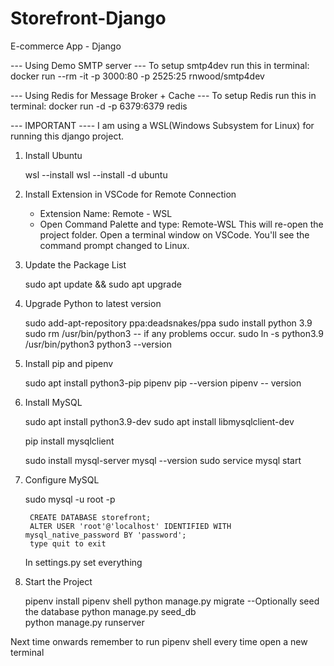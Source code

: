 # Storefront-Django
E-commerce App - Django

--- Using Demo SMTP server ---
To setup smtp4dev run this in terminal:
docker run --rm -it -p 3000:80 -p 2525:25 rnwood/smtp4dev


--- Using Redis for Message Broker + Cache ---
To setup Redis run this in terminal:
docker run -d -p 6379:6379 redis

--- IMPORTANT ----
I am using a WSL(Windows Subsystem for Linux) for running this django project.

1. Install Ubuntu

    wsl --install
    wsl --install -d ubuntu

2. Install Extension in VSCode for Remote Connection

   - Extension Name: Remote - WSL
   - Open Command Palette and type: Remote-WSL
   This will re-open the project folder.
   Open a terminal window on VSCode. You'll see the command prompt changed to Linux.

3. Update the Package List

    sudo apt update && sudo apt upgrade

4. Upgrade Python to latest version

    sudo add-apt-repository ppa:deadsnakes/ppa
    sudo install python 3.9
    sudo rm /usr/bin/python3 -- if any problems occur.
    sudo ln -s python3.9 /usr/bin/python3
    python3 --version

5. Install pip and pipenv

    sudo apt install python3-pip pipenv
    pip --version
    pipenv -- version

6. Install MySQL

    sudo apt install python3.9-dev
    sudo apt install libmysqlclient-dev

    pip install mysqlclient

    sudo install mysql-server
    mysql --version
    sudo service mysql start

7. Configure MySQL

    sudo mysql -u root -p

        CREATE DATABASE storefront;
        ALTER USER 'root'@'localhost' IDENTIFIED WITH mysql_native_password BY 'password';
        type quit to exit

    In settings.py set everything

8. Start the Project

    pipenv install
    pipenv shell 
    python manage.py migrate
    --Optionally seed the database
        python manage.py seed_db    
    python manage.py runserver

Next time onwards remember to run pipenv shell every time open a new terminal

